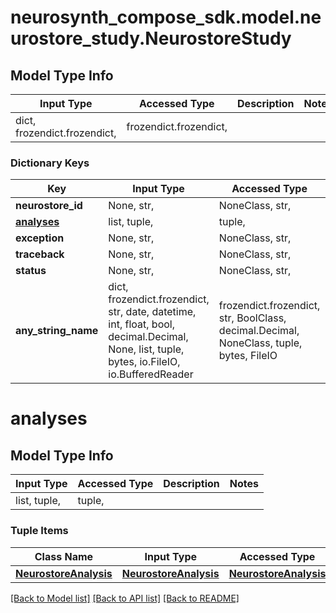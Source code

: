 # neurosynth_compose_sdk.model.neurostore_study.NeurostoreStudy

## Model Type Info
Input Type | Accessed Type | Description | Notes
------------ | ------------- | ------------- | -------------
dict, frozendict.frozendict,  | frozendict.frozendict,  |  | 

### Dictionary Keys
Key | Input Type | Accessed Type | Description | Notes
------------ | ------------- | ------------- | ------------- | -------------
**neurostore_id** | None, str,  | NoneClass, str,  |  | [optional] 
**[analyses](#analyses)** | list, tuple,  | tuple,  |  | [optional] 
**exception** | None, str,  | NoneClass, str,  |  | [optional] 
**traceback** | None, str,  | NoneClass, str,  |  | [optional] 
**status** | None, str,  | NoneClass, str,  |  | [optional] 
**any_string_name** | dict, frozendict.frozendict, str, date, datetime, int, float, bool, decimal.Decimal, None, list, tuple, bytes, io.FileIO, io.BufferedReader | frozendict.frozendict, str, BoolClass, decimal.Decimal, NoneClass, tuple, bytes, FileIO | any string name can be used but the value must be the correct type | [optional]

# analyses

## Model Type Info
Input Type | Accessed Type | Description | Notes
------------ | ------------- | ------------- | -------------
list, tuple,  | tuple,  |  | 

### Tuple Items
Class Name | Input Type | Accessed Type | Description | Notes
------------- | ------------- | ------------- | ------------- | -------------
[**NeurostoreAnalysis**](NeurostoreAnalysis.md) | [**NeurostoreAnalysis**](NeurostoreAnalysis.md) | [**NeurostoreAnalysis**](NeurostoreAnalysis.md) |  | 

[[Back to Model list]](../../README.md#documentation-for-models) [[Back to API list]](../../README.md#documentation-for-api-endpoints) [[Back to README]](../../README.md)

